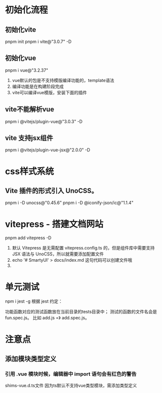 
# 初始化流程
## 初始化vite
pnpm init
pnpm i vite@"3.0.7" -D
## 初始化vue
pnpm i vue@"3.2.37"
1. vue默认的包是不支持模版编译功能的，template语法
2. 编译功能是在构建阶段完成
3. vite可以编译vue模版，安装下面的插件
## vite不能解析vue
pnpm i @vitejs/plugin-vue@"3.0.3" -D
## vite 支持jsx组件
pnpm i @vitejs/plugin-vue-jsx@"2.0.0" -D

# css样式系统
## Vite 插件的形式引入 UnoCSS。
pnpm i -D unocss@"0.45.6"
pnpm i -D @iconify-json/ic@"1.1.4"


# vitepress - 搭建文档网站
 pnpm add vitepress -D
1. 默认 Vitepress 是无需配置 vitepress.config.ts 的，但是组件库中需要支持 JSX 语法与 UnoCSS，所以就需要添加配置文件
2. echo '# SmartyUI' > docs/index.md 这句代码可以创建文件哦
1. 



# 单元测试
npm i jest -g
根据 jest 约定：

功能函数对应的测试函数放在当前目录的tests目录中；
测试的函数的文件名会是 fun.spec.js。 比如 add.js =》 add.spec.js。
# 注意点
## 添加模块类型定义
### 引用 .vue 模块时候，编辑器中 import 语句会有红色的警告
shims-vue.d.ts文件
因为ts默认不支持vue类型模块，需添加类型定义